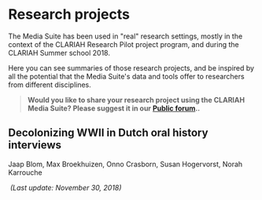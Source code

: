 Research projects
===

The Media Suite has been used in "real" research settings, mostly in the context of the CLARIAH Research Pilot project program, and during the CLARIAH Summer school 2018.

Here you can see summaries of those research projects, and be inspired by all the potential that the Media Suite's data and tools offer to researchers from different disciplines.

> **Would you like to share your research project using the CLARIAH Media Suite? Please suggest it in our [Public forum](https://gitter.im/CLARIAH-media-studies/Lobby)..**



## Decolonizing WWII in Dutch oral history interviews

Jaap Blom, Max Broekhuizen, Onno Crasborn, Susan Hogervorst, Norah Karrouche





​																*(Last update: November 30, 2018)*

